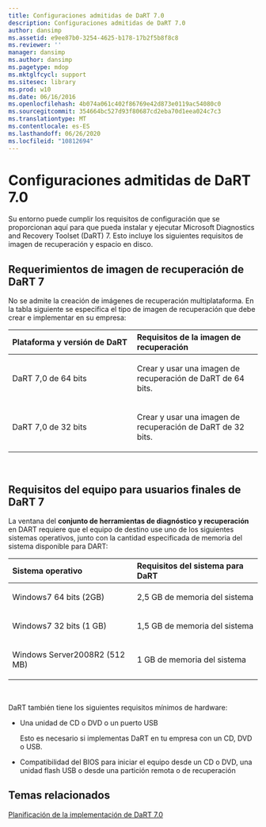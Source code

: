 ```yaml
---
title: Configuraciones admitidas de DaRT 7.0
description: Configuraciones admitidas de DaRT 7.0
author: dansimp
ms.assetid: e9ee87b0-3254-4625-b178-17b2f5b8f8c8
ms.reviewer: ''
manager: dansimp
ms.author: dansimp
ms.pagetype: mdop
ms.mktglfcycl: support
ms.sitesec: library
ms.prod: w10
ms.date: 06/16/2016
ms.openlocfilehash: 4b074a061c402f86769e42d873e0119ac54080c0
ms.sourcegitcommit: 354664bc527d93f80687cd2eba70d1eea024c7c3
ms.translationtype: MT
ms.contentlocale: es-ES
ms.lasthandoff: 06/26/2020
ms.locfileid: "10812694"
---
```

# Configuraciones admitidas de DaRT 7.0


Su entorno puede cumplir los requisitos de configuración que se proporcionan aquí para que pueda instalar y ejecutar Microsoft Diagnostics and Recovery Toolset (DaRT) 7. Esto incluye los siguientes requisitos de imagen de recuperación y espacio en disco.

## Requerimientos de imagen de recuperación de DaRT 7


No se admite la creación de imágenes de recuperación multiplataforma. En la tabla siguiente se especifica el tipo de imagen de recuperación que debe crear e implementar en su empresa:

<table>
<colgroup>
<col width="50%" />
<col width="50%" />
</colgroup>
<thead>
<tr class="header">
<th align="left">Plataforma y versión de DaRT</th>
<th align="left">Requisitos de la imagen de recuperación</th>
</tr>
</thead>
<tbody>
<tr class="odd">
<td align="left"><p>DaRT 7,0 de 64 bits</p></td>
<td align="left"><p>Crear y usar una imagen de recuperación de DaRT de 64 bits.</p></td>
</tr>
<tr class="even">
<td align="left"><p>DaRT 7,0 de 32 bits</p></td>
<td align="left"><p>Crear y usar una imagen de recuperación de DaRT de 32 bits.</p></td>
</tr>
</tbody>
</table>

 

## Requisitos del equipo para usuarios finales de DaRT 7


La ventana del **conjunto de herramientas de diagnóstico y recuperación** en DART requiere que el equipo de destino use uno de los siguientes sistemas operativos, junto con la cantidad especificada de memoria del sistema disponible para DART:

<table>
<colgroup>
<col width="50%" />
<col width="50%" />
</colgroup>
<thead>
<tr class="header">
<th align="left">Sistema operativo</th>
<th align="left">Requisitos del sistema para DaRT</th>
</tr>
</thead>
<tbody>
<tr class="odd">
<td align="left"><p>Windows7 64 bits (2GB)</p></td>
<td align="left"><p>2,5 GB de memoria del sistema</p></td>
</tr>
<tr class="even">
<td align="left"><p>Windows7 32 bits (1 GB)</p></td>
<td align="left"><p>1,5 GB de memoria del sistema</p></td>
</tr>
<tr class="odd">
<td align="left"><p>Windows Server2008R2 (512 MB)</p></td>
<td align="left"><p>1 GB de memoria del sistema</p></td>
</tr>
</tbody>
</table>

 

DaRT también tiene los siguientes requisitos mínimos de hardware:

-   Una unidad de CD o DVD o un puerto USB

    Esto es necesario si implementas DaRT en tu empresa con un CD, DVD o USB.

-   Compatibilidad del BIOS para iniciar el equipo desde un CD o DVD, una unidad flash USB o desde una partición remota o de recuperación

## Temas relacionados


[Planificación de la implementación de DaRT 7.0](planning-to-deploy-dart-70.md)

 

 





